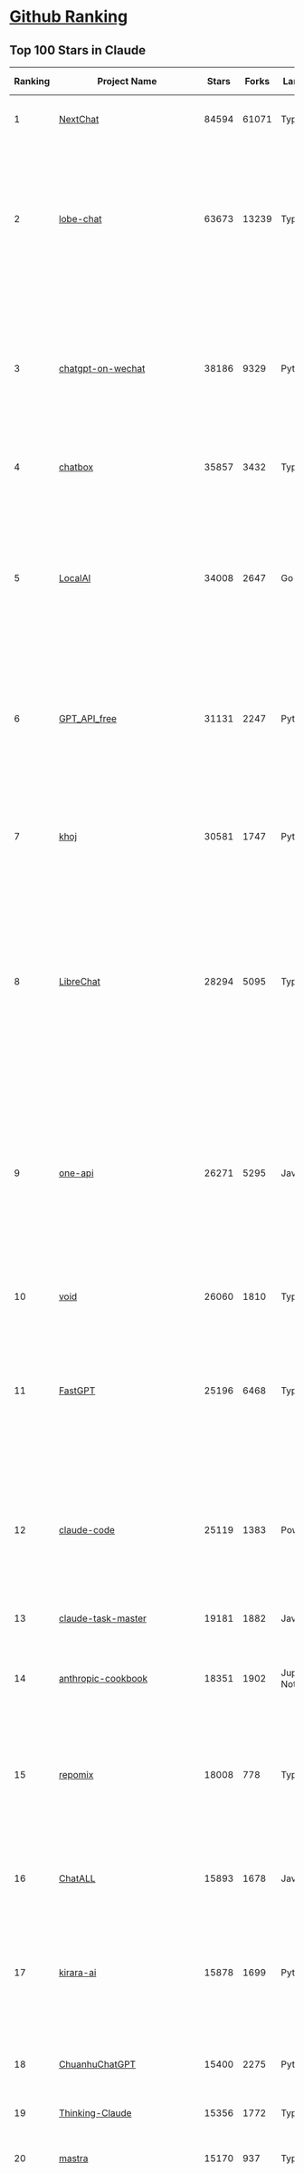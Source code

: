 [Github Ranking](../README.md)
==========

## Top 100 Stars in Claude

| Ranking | Project Name | Stars | Forks | Language | Open Issues | Description | Last Commit |
| ------- | ------------ | ----- | ----- | -------- | ----------- | ----------- | ----------- |
| 1 | [NextChat](https://github.com/ChatGPTNextWeb/NextChat) | 84594 | 61071 | TypeScript | 653 | ✨ Light and Fast AI Assistant. Support: Web \| iOS \| MacOS \| Android \|  Linux \| Windows | 2025-07-22T00:11:47Z |
| 2 | [lobe-chat](https://github.com/lobehub/lobe-chat) | 63673 | 13239 | TypeScript | 833 | 🤯 Lobe Chat - an open-source, modern design AI chat framework. Supports multiple AI providers (OpenAI / Claude 4 / Gemini / DeepSeek / Ollama / Qwen), Knowledge Base (file upload / RAG ), one click install MCP Marketplace and Artifacts / Thinking. One-click FREE deployment of your private AI Agent application. | 2025-07-22T03:39:09Z |
| 3 | [chatgpt-on-wechat](https://github.com/zhayujie/chatgpt-on-wechat) | 38186 | 9329 | Python | 299 | 基于大模型搭建的聊天机器人，同时支持 微信公众号、企业微信应用、飞书、钉钉 等接入，可选择ChatGPT/Claude/DeepSeek/文心一言/讯飞星火/通义千问/ Gemini/GLM-4/Kimi/LinkAI，能处理文本、语音和图片，访问操作系统和互联网，支持基于自有知识库进行定制企业智能客服。 | 2025-06-29T14:41:10Z |
| 4 | [chatbox](https://github.com/chatboxai/chatbox) | 35857 | 3432 | TypeScript | 772 | User-friendly Desktop Client App for AI Models/LLMs (GPT, Claude, Gemini, Ollama...) | 2025-07-01T03:21:49Z |
| 5 | [LocalAI](https://github.com/mudler/LocalAI) | 34008 | 2647 | Go | 423 | :robot: The free, Open Source alternative to OpenAI, Claude and others. Self-hosted and local-first. Drop-in replacement for OpenAI,  running on consumer-grade hardware. No GPU required. Runs gguf, transformers, diffusers and many more models architectures. Features: Generate Text, Audio, Video, Images, Voice Cloning, Distributed, P2P inference | 2025-07-21T21:37:31Z |
| 6 | [GPT_API_free](https://github.com/chatanywhere/GPT_API_free) | 31131 | 2247 | Python | 19 | Free ChatGPT&DeepSeek API Key，免费ChatGPT&DeepSeek API。免费接入DeepSeek API和GPT4 API，支持 gpt \| deepseek \| claude \| gemini \| grok 等排名靠前的常用大模型。 | 2025-07-18T15:32:32Z |
| 7 | [khoj](https://github.com/khoj-ai/khoj) | 30581 | 1747 | Python | 75 | Your AI second brain. Self-hostable. Get answers from the web or your docs. Build custom agents, schedule automations, do deep research. Turn any online or local LLM into your personal, autonomous AI (gpt, claude, gemini, llama, qwen, mistral). Get started - free. | 2025-07-20T02:32:45Z |
| 8 | [LibreChat](https://github.com/danny-avila/LibreChat) | 28294 | 5095 | TypeScript | 163 | Enhanced ChatGPT Clone: Features Agents, DeepSeek, Anthropic, AWS, OpenAI, Responses API, Azure, Groq, o1, GPT-4o, Mistral, OpenRouter, Vertex AI, Gemini, Artifacts, AI model switching, message search, Code Interpreter, langchain, DALL-E-3, OpenAPI Actions, Functions, Secure Multi-User Auth, Presets, open-source for self-hosting. Active project. | 2025-07-21T22:26:46Z |
| 9 | [one-api](https://github.com/songquanpeng/one-api) | 26271 | 5295 | JavaScript | 867 | LLM API 管理 & 分发系统，支持 OpenAI、Azure、Anthropic Claude、Google Gemini、DeepSeek、字节豆包、ChatGLM、文心一言、讯飞星火、通义千问、360 智脑、腾讯混元等主流模型，统一 API 适配，可用于 key 管理与二次分发。单可执行文件，提供 Docker 镜像，一键部署，开箱即用。LLM API management & key redistribution system, unifying multiple providers under a single API. Single binary, Docker-ready, with an English UI. | 2025-07-18T18:11:50Z |
| 10 | [void](https://github.com/voideditor/void) | 26060 | 1810 | TypeScript | 231 | None | 2025-07-05T08:01:10Z |
| 11 | [FastGPT](https://github.com/labring/FastGPT) | 25196 | 6468 | TypeScript | 575 | FastGPT is a knowledge-based platform built on the LLMs, offers a comprehensive suite of out-of-the-box capabilities such as data processing, RAG retrieval, and visual AI workflow orchestration, letting you easily develop and deploy complex question-answering systems without the need for extensive setup or configuration. | 2025-07-22T03:26:55Z |
| 12 | [claude-code](https://github.com/anthropics/claude-code) | 25119 | 1383 | PowerShell | 2244 | Claude Code is an agentic coding tool that lives in your terminal, understands your codebase, and helps you code faster by executing routine tasks, explaining complex code, and handling git workflows - all through natural language commands. | 2025-07-19T00:06:09Z |
| 13 | [claude-task-master](https://github.com/eyaltoledano/claude-task-master) | 19181 | 1882 | JavaScript | 121 | An AI-powered task-management system you can drop into Cursor, Lovable, Windsurf, Roo, and others. | 2025-07-21T19:17:57Z |
| 14 | [anthropic-cookbook](https://github.com/anthropics/anthropic-cookbook) | 18351 | 1902 | Jupyter Notebook | 37 | A collection of notebooks/recipes showcasing some fun and effective ways of using Claude. | 2025-06-24T18:37:57Z |
| 15 | [repomix](https://github.com/yamadashy/repomix) | 18008 | 778 | TypeScript | 96 | 📦 Repomix is a powerful tool that packs your entire repository into a single, AI-friendly file. Perfect for when you need to feed your codebase to Large Language Models (LLMs) or other AI tools like Claude, ChatGPT, DeepSeek, Perplexity, Gemini, Gemma, Llama, Grok, and more. | 2025-07-21T16:11:21Z |
| 16 | [ChatALL](https://github.com/ai-shifu/ChatALL) | 15893 | 1678 | JavaScript | 227 |  Concurrently chat with ChatGPT, Bing Chat, Bard, Alpaca, Vicuna, Claude, ChatGLM, MOSS, 讯飞星火, 文心一言 and more, discover the best answers | 2025-07-18T06:06:56Z |
| 17 | [kirara-ai](https://github.com/lss233/kirara-ai) | 15878 | 1699 | Python | 13 | 🤖 可 DIY 的 多模态 AI 聊天机器人 \| 🚀 快速接入 微信、 QQ、Telegram、等聊天平台 \| 🦈支持DeepSeek、Grok、Claude、Ollama、Gemini、OpenAI \| 工作流系统、网页搜索、AI画图、人设调教、虚拟女仆、语音对话 \|  | 2025-06-28T19:24:48Z |
| 18 | [ChuanhuChatGPT](https://github.com/GaiZhenbiao/ChuanhuChatGPT) | 15400 | 2275 | Python | 122 | GUI for ChatGPT API and many LLMs. Supports agents, file-based QA, GPT finetuning and query with web search. All with a neat UI. | 2025-03-13T09:36:38Z |
| 19 | [Thinking-Claude](https://github.com/richards199999/Thinking-Claude) | 15356 | 1772 | TypeScript | 0 | Let your Claude able to think | 2025-03-10T04:02:46Z |
| 20 | [mastra](https://github.com/mastra-ai/mastra) | 15170 | 937 | TypeScript | 178 | The TypeScript AI agent framework. ⚡ Assistants, RAG, observability. Supports any LLM: GPT-4, Claude, Gemini, Llama. | 2025-07-22T03:55:35Z |
| 21 | [LangBot](https://github.com/langbot-app/LangBot) | 12618 | 983 | Python | 99 | 🤩 Easy-to-use global IM bot platform designed for the LLM era / 简单易用的大模型即时通信机器人开发平台 ⚡️ Bots for QQ / QQ频道 / Discord / WeChat（企业微信、个人微信）/ Telegram / 飞书 / 钉钉 / Slack 🧩 Integrated with ChatGPT、DeepSeek、Dify、n8n、Claude、Google Gemini、xAI、PPIO、Ollama、阿里云百炼、SiliconFlow、Qwen、Moonshot(Kimi K2)、SillyTraven、MCP、WeClone etc. LLM & Agent & RAG | 2025-07-22T03:05:21Z |
| 22 | [awesome-chatgpt-zh](https://github.com/EmbraceAGI/awesome-chatgpt-zh) | 11243 | 927 | Python | 0 | ChatGPT 中文指南🔥，ChatGPT 中文调教指南，指令指南，应用开发指南，精选资源清单，更好的使用 chatGPT 让你的生产力 up up up! 🚀 | 2024-11-05T10:24:21Z |
| 23 | [claude-engineer](https://github.com/Doriandarko/claude-engineer) | 11081 | 1163 | Python | 12 | Claude Engineer is an interactive command-line interface (CLI) that leverages the power of Anthropic's Claude-3.5-Sonnet model to assist with software development tasks.This framework enables Claude to generate and manage its own tools, continuously expanding its capabilities through conversation. Available both as a CLI and a modern web interface | 2024-12-12T22:08:15Z |
| 24 | [SuperClaude_Framework](https://github.com/SuperClaude-Org/SuperClaude_Framework) | 9818 | 882 | Python | 35 | A configuration framework that enhances Claude Code with specialized commands, cognitive personas, and development methodologies. | 2025-07-21T06:14:10Z |
| 25 | [claudia](https://github.com/getAsterisk/claudia) | 9445 | 746 | TypeScript | 129 | A powerful GUI app and Toolkit for Claude Code - Create custom agents, manage interactive Claude Code sessions, run secure background agents, and more. | 2025-07-16T14:35:05Z |
| 26 | [new-api](https://github.com/QuantumNous/new-api) | 8791 | 1699 | Go | 251 | AI模型接口管理与分发系统，支持将多种大模型转为统一格式调用，支持OpenAI、Claude等格式，可供个人或者企业内部管理与分发渠道使用，本项目基于One API二次开发。🍥 The next-generation LLM gateway and AI asset management system supports multiple languages. | 2025-07-21T18:33:16Z |
| 27 | [opencode](https://github.com/opencode-ai/opencode) | 8671 | 659 | Go | 112 | A powerful AI coding agent. Built for the terminal. | 2025-07-01T09:52:20Z |
| 28 | [coai](https://github.com/coaidev/coai) | 8469 | 1135 | TypeScript | 23 | 🚀 Next Generation AI One-Stop Internationalization Solution. 🚀 下一代 AI 一站式 B/C 端解决方案，支持 OpenAI，Midjourney，Claude，讯飞星火，Stable Diffusion，DALL·E，ChatGLM，通义千问，腾讯混元，360 智脑，百川 AI，火山方舟，新必应，Gemini，Moonshot 等模型，支持对话分享，自定义预设，云端同步，模型市场，支持弹性计费和订阅计划模式，支持图片解析，支持联网搜索，支持模型缓存，丰富美观的后台管理与仪表盘数据统计。 | 2025-07-05T08:57:15Z |
| 29 | [BlackFriday-GPTs-Prompts](https://github.com/friuns2/BlackFriday-GPTs-Prompts) | 8291 | 1229 | None | 104 | List of free GPTs that doesn't require plus subscription  | 2024-11-08T11:03:14Z |
| 30 | [CL4R1T4S](https://github.com/elder-plinius/CL4R1T4S) | 8124 | 1729 | None | 15 | AI SYSTEMS TRANSPARENCY FOR ALL! - LEAKED SYSTEM PROMPTS FOR CHATGPT, GEMINI, GROK, CLAUDE, PERPLEXITY, CURSOR, WINDSURF, DEVIN, REPLIT, AND MORE! | 2025-07-13T15:35:45Z |
| 31 | [system_prompts_leaks](https://github.com/asgeirtj/system_prompts_leaks) | 7827 | 1764 | JavaScript | 1 | Collection of extracted System Prompts from popular chatbots like ChatGPT, Claude & Gemini | 2025-07-17T02:40:37Z |
| 32 | [Noi](https://github.com/lencx/Noi) | 7767 | 591 | JavaScript | 164 | 🚀 Power Your World with AI - Explore, Extend, Empower. | 2025-05-01T02:21:25Z |
| 33 | [promptfoo](https://github.com/promptfoo/promptfoo) | 7636 | 616 | TypeScript | 179 | Test your prompts, agents, and RAGs. Red teaming, pentesting, and vulnerability scanning for LLMs. Compare performance of GPT, Claude, Gemini, Llama, and more. Simple declarative configs with command line and CI/CD integration. | 2025-07-22T01:14:12Z |
| 34 | [Upsonic](https://github.com/Upsonic/Upsonic) | 7601 | 715 | Python | 51 | The most reliable AI agent framework that supports MCP. | 2025-07-19T15:58:28Z |
| 35 | [aichat](https://github.com/sigoden/aichat) | 7441 | 487 | Rust | 1 | All-in-one LLM CLI tool featuring Shell Assistant, Chat-REPL, RAG, AI Tools & Agents, with access to OpenAI, Claude, Gemini, Ollama, Groq, and more. | 2025-07-20T23:23:46Z |
| 36 | [opencommit](https://github.com/di-sukharev/opencommit) | 6778 | 370 | JavaScript | 156 | top #1 and most feature rich GPT wrapper for git — generate commit messages with an LLM in 1 sec — works best with Claude or GPT, supports local models too | 2025-07-04T08:42:30Z |
| 37 | [fastapi_mcp](https://github.com/tadata-org/fastapi_mcp) | 6664 | 553 | Python | 63 | Expose your FastAPI endpoints as Model Context Protocol (MCP) tools, with Auth! | 2025-07-14T16:19:33Z |
| 38 | [context-engineering-intro](https://github.com/coleam00/context-engineering-intro) | 6629 | 1338 | Python | 12 | Context engineering is the new vibe coding - it's the way to actually make AI coding assistants work. Claude Code is the best for this so that's what this repo is centered around, but you can apply this strategy with any AI coding assistant! | 2025-07-21T16:28:55Z |
| 39 | [claude-code-router](https://github.com/musistudio/claude-code-router) | 6586 | 494 | TypeScript | 141 | Use Claude Code as the foundation for coding infrastructure, allowing you to decide how to interact with the model while enjoying updates from Anthropic. | 2025-07-21T08:48:41Z |
| 40 | [deep-searcher](https://github.com/zilliztech/deep-searcher) | 6564 | 647 | Python | 38 | Open Source Deep Research Alternative to Reason and Search on Private Data. Written in Python. | 2025-07-10T12:40:41Z |
| 41 | [llamacoder](https://github.com/Nutlope/llamacoder) | 6290 | 1490 | TypeScript | 45 | Open source Claude Artifacts – built with Llama 3.1 405B | 2025-07-15T17:39:40Z |
| 42 | [code2prompt](https://github.com/mufeedvh/code2prompt) | 6076 | 337 | MDX | 13 | A CLI tool to convert your codebase into a single LLM prompt with source tree, prompt templating, and token counting. | 2025-07-21T21:36:07Z |
| 43 | [opencompass](https://github.com/open-compass/opencompass) | 5711 | 626 | Python | 321 | OpenCompass is an LLM evaluation platform, supporting a wide range of models (Llama3, Mistral, InternLM2,GPT-4,LLaMa2, Qwen,GLM, Claude, etc) over 100+ datasets. | 2025-07-21T05:31:27Z |
| 44 | [fragments](https://github.com/e2b-dev/fragments) | 5645 | 764 | TypeScript | 7 | Open-source Next.js template for building apps that are fully generated by AI. By E2B. | 2025-07-19T18:33:09Z |
| 45 | [awesome-claude-code](https://github.com/hesreallyhim/awesome-claude-code) | 5444 | 277 | Python | 6 | A curated list of awesome commands, files, and workflows for Claude Code | 2025-07-18T06:10:56Z |
| 46 | [deepclaude](https://github.com/getAsterisk/deepclaude) | 5277 | 434 | Rust | 48 | A high-performance LLM inference API and Chat UI that integrates DeepSeek R1's CoT reasoning traces with Anthropic Claude models. | 2025-05-21T11:58:16Z |
| 47 | [kilocode](https://github.com/Kilo-Org/kilocode) | 5212 | 429 | TypeScript | 125 | Open Source AI coding assistant for planning, building, and fixing code. We're a superset of Roo, Cline, and our own features. Follow us: kilocode.ai/social | 2025-07-22T01:42:51Z |
| 48 | [analysis_claude_code](https://github.com/shareAI-lab/analysis_claude_code) | 5177 | 931 | JavaScript | 0 | 本仓库包含对 Claude Code v1.0.33 进行逆向工程的完整研究和分析资料。包括对混淆源代码的深度技术分析、系统架构文档，以及重构 Claude      Code agent 系统的实现蓝图。主要发现包括实时 Steering 机制、多 Agent      架构、智能上下文管理和工具执行管道。该项目为理解现代 AI agent 系统设计和实现提供技术参考。 | 2025-07-19T13:16:33Z |
| 49 | [zen-mcp-server](https://github.com/BeehiveInnovations/zen-mcp-server) | 4950 | 455 | Python | 48 | The power of Claude Code + [Gemini / OpenAI / Grok / OpenRouter / Ollama / Custom Model / All Of The Above] working as one. | 2025-06-30T09:51:14Z |
| 50 | [ccusage](https://github.com/ryoppippi/ccusage) | 4919 | 150 | TypeScript | 22 | A CLI tool for analyzing Claude Code usage from local JSONL files. | 2025-07-22T00:50:38Z |
| 51 | [codecompanion.nvim](https://github.com/olimorris/codecompanion.nvim) | 4576 | 276 | Lua | 0 | ✨ AI-powered coding, seamlessly in Neovim | 2025-07-21T21:39:17Z |
| 52 | [chinese-llm-benchmark](https://github.com/jeinlee1991/chinese-llm-benchmark) | 4544 | 186 | None | 27 | ReLE中文大模型能力评测（持续更新）：目前已囊括257个大模型，覆盖chatgpt、gpt-4.1、o4-mini、谷歌gemini-2.5、Claude、智谱GLM-Z1、文心一言、qwen-max、百川、讯飞星火、商汤senseChat、minimax等商用模型， 以及DeepSeek-R1-0528、qwq-32b、deepseek-v3、qwen3、llama4、phi-4、glm4、gemma3、mistral、书生internLM2.5等开源大模型。不仅提供排行榜，也提供规模超200万的大模型缺陷库！方便广大社区研究分析、改进大模型。 | 2025-07-18T07:54:13Z |
| 53 | [claude-coder](https://github.com/kodu-ai/claude-coder) | 4406 | 174 | TypeScript | 25 | Kodu is an autonomous coding agent that lives in your IDE. It is a VSCode extension that can help you build your dream project step by step by leveraging the latest technologies in automated coding agents  | 2025-04-30T10:21:02Z |
| 54 | [mcp-playwright](https://github.com/executeautomation/mcp-playwright) | 4383 | 360 | TypeScript | 27 | Playwright Model Context Protocol Server - Tool to automate Browsers and APIs in Claude Desktop, Cline, Cursor IDE and More 🔌 | 2025-06-20T21:28:21Z |
| 55 | [GodMode](https://github.com/smol-ai/GodMode) | 4298 | 346 | TypeScript | 50 | AI Chat Browser: Fast, Full webapp access to ChatGPT / Claude / Bard / Bing / Llama2! I use this 20 times a day. | 2024-07-29T00:31:03Z |
| 56 | [maestro](https://github.com/Doriandarko/maestro) | 4260 | 656 | Python | 32 | A framework for Claude Opus to intelligently orchestrate subagents. | 2024-07-01T06:49:15Z |
| 57 | [free-llm-api-resources](https://github.com/cheahjs/free-llm-api-resources) | 4243 | 374 | Python | 5 | A list of free LLM inference resources accessible via API. | 2025-07-22T01:44:42Z |
| 58 | [bot-on-anything](https://github.com/zhayujie/bot-on-anything) | 4095 | 926 | Python | 263 | A large model-based chatbot builder that can quickly integrate AI models (including ChatGPT, Claude, Gemini) into various software applications (such as Telegram, Gmail, Slack, and websites). | 2025-01-03T14:13:51Z |
| 59 | [DesktopCommanderMCP](https://github.com/wonderwhy-er/DesktopCommanderMCP) | 3953 | 439 | JavaScript | 49 | This is MCP server for Claude that gives it terminal control, file system search and diff file editing capabilities | 2025-07-20T22:37:29Z |
| 60 | [obsidian-smart-connections](https://github.com/brianpetro/obsidian-smart-connections) | 3912 | 230 | JavaScript | 385 | Chat with your notes & see links to related content with AI embeddings. Use local models or 100+ via APIs like Claude, Gemini, ChatGPT & Llama 3 | 2025-07-21T16:02:41Z |
| 61 | [mcp-chrome](https://github.com/hangwin/mcp-chrome) | 3893 | 292 | TypeScript | 39 | Chrome MCP Server is a Chrome extension-based Model Context Protocol (MCP) server that exposes your Chrome browser functionality to AI assistants like Claude, enabling complex browser automation, content analysis, and semantic search. | 2025-07-13T09:26:05Z |
| 62 | [firecrawl-mcp-server](https://github.com/mendableai/firecrawl-mcp-server) | 3878 | 374 | JavaScript | 31 | Official Firecrawl MCP Server - Adds powerful web scraping to Cursor, Claude and any other LLM clients. | 2025-07-03T14:59:25Z |
| 63 | [casibase](https://github.com/casibase/casibase) | 3866 | 456 | Go | 41 | ⚡️AI Cloud OS: Open-source enterprise-level AI knowledge base and MCP (model-context-protocol)/A2A (agent-to-agent) management platform with admin UI, user management and Single-Sign-On⚡️, supports ChatGPT, Claude, Llama, Ollama, HuggingFace, etc., chat bot demo: https://ai.casibase.com, admin UI demo: https://ai-admin.casibase.com | 2025-07-21T16:46:29Z |
| 64 | [forge](https://github.com/antinomyhq/forge) | 3829 | 1185 | Rust | 55 | AI enabled pair programmer for Claude, GPT, O Series, Grok, Deepseek, Gemini and 300+ models | 2025-07-22T01:01:30Z |
| 65 | [n8n-mcp](https://github.com/czlonkowski/n8n-mcp) | 3707 | 697 | TypeScript | 25 | A MCP for Claude Desktop / Claude Code / Windsurf / Cursor to build n8n workflows for you  | 2025-07-18T17:22:04Z |
| 66 | [deepchat](https://github.com/ThinkInAIXYZ/deepchat) | 3702 | 467 | TypeScript | 68 | 🐬DeepChat - A smart assistant that connects powerful AI to your personal world | 2025-07-21T01:44:52Z |
| 67 | [every-chatgpt-gui](https://github.com/billmei/every-chatgpt-gui) | 3654 | 255 | None | 4 | Every front-end GUI client for ChatGPT, Claude, and other LLMs | 2025-07-01T01:16:17Z |
| 68 | [git-mcp](https://github.com/idosal/git-mcp) | 3507 | 244 | TypeScript | 26 | Put an end to code hallucinations! GitMCP is a free, open-source, remote MCP server for any GitHub project | 2025-07-17T23:20:49Z |
| 69 | [claude-squad](https://github.com/smtg-ai/claude-squad) | 3463 | 225 | Go | 42 | Manage multiple AI terminal agents like Claude Code, Aider, Codex, OpenCode, and Amp. | 2025-07-21T23:15:13Z |
| 70 | [Awesome-MCP-ZH](https://github.com/yzfly/Awesome-MCP-ZH) | 3380 | 200 | None | 0 | MCP 资源精选， MCP指南，Claude MCP，MCP Servers, MCP Clients | 2025-06-29T13:28:11Z |
| 71 | [AChat](https://github.com/AprilNEA/AChat) | 3269 | 1212 | TypeScript | 22 | 🌊 AChat - An open-source/self-hosted/local-first AI platform, designed for enterprises and teams, perfectly combining powerful local processing capabilities with seamless remote synchronization. | 2025-07-17T09:09:21Z |
| 72 | [mcp](https://github.com/BrowserMCP/mcp) | 3230 | 213 | TypeScript | 59 | Browser MCP is a Model Context Provider (MCP) server that allows AI applications to control your browser | 2025-04-24T21:49:44Z |
| 73 | [awesome-ai-system-prompts](https://github.com/dontriskit/awesome-ai-system-prompts) | 3156 | 521 | TypeScript | 2 | 🧠 Curated collection of system prompts for top AI tools. Perfect for AI agent builders and prompt engineers. Incuding: ChatGPT, Claude, Perplexity, Manus, Claude-Code, Loveable, v0, Grok, same new, windsurf, notion, and MetaAI.  | 2025-07-19T00:00:09Z |
| 74 | [agent-rules](https://github.com/steipete/agent-rules) | 3106 | 226 | Shell | 6 | Rules and Knowledge to work better with agents such as Claude Code or Cursor | 2025-06-25T10:15:57Z |
| 75 | [Awesome-ChatGPT-prompts-ZH_CN](https://github.com/L1Xu4n/Awesome-ChatGPT-prompts-ZH_CN) | 3073 | 167 | None | 12 | 如何将ChatGPT调教成一只猫娘 | 2023-07-18T15:57:44Z |
| 76 | [awesome-claude-prompts](https://github.com/langgptai/awesome-claude-prompts) | 2962 | 296 | None | 0 | This repo includes Claude prompt curation to use Claude better. | 2025-03-01T00:29:09Z |
| 77 | [Claude-Code-Usage-Monitor](https://github.com/Maciek-roboblog/Claude-Code-Usage-Monitor) | 2932 | 134 | Python | 18 | Real-time Claude Code usage monitor with predictions and warnings | 2025-07-19T14:08:13Z |
| 78 | [claude-flow](https://github.com/ruvnet/claude-flow) | 2768 | 408 | TypeScript | 86 | Claude-Flow v2.0.0 Alpha represents a revolutionary leap in AI-powered development orchestration. Built from the ground up with enterprise-grade architecture, advanced swarm intelligence, and seamless Claude Code integration. | 2025-07-21T15:51:51Z |
| 79 | [VLMEvalKit](https://github.com/open-compass/VLMEvalKit) | 2762 | 453 | Python | 137 | Open-source evaluation toolkit of large multi-modality models (LMMs), support 220+ LMMs, 80+ benchmarks | 2025-07-21T05:05:30Z |
| 80 | [DeepClaude](https://github.com/ErlichLiu/DeepClaude) | 2705 | 504 | Python | 22 | Unleash Next-Level AI! 🚀  💻 Code Generation: DeepSeek r1 + Claude 3.7 Sonnet - Unparalleled Performance! 📝 Content Creation: DeepSeek r1 + Gemini 2.5 Pro - Superior Quality! 🔌 OpenAI-Compatible. 🌊 Streaming & Non-Streaming Support.  ✨ Experience the Future of AI – Today! Click to Try Now! ✨ | 2025-07-16T09:08:40Z |
| 81 | [aide](https://github.com/nicepkg/aide) | 2631 | 192 | TypeScript | 34 | Conquer Any Code in VSCode: One-Click Comments, Conversions, UI-to-Code, and AI Batch Processing of Files! 在 VSCode 中征服任何代码：一键注释、转换、UI 图生成代码、AI 批量处理文件！💪 | 2025-05-06T02:52:46Z |
| 82 | [ruby_llm](https://github.com/crmne/ruby_llm) | 2585 | 189 | Ruby | 37 | Stop juggling AI SDKs! RubyLLM offers one delightful Ruby interface for OpenAI, Anthropic, Gemini, Bedrock, OpenRouter, DeepSeek, Ollama & compatible APIs. Chat, Vision, Audio, PDF, Images, Embeddings, Tools, Streaming & Rails integration. | 2025-07-21T16:34:37Z |
| 83 | [unity-mcp](https://github.com/justinpbarnett/unity-mcp) | 2558 | 353 | C# | 44 | A Unity MCP server that allows MCP clients like Claude Desktop or Cursor to perform Unity Editor actions. | 2025-07-14T06:10:40Z |
| 84 | [poe-api](https://github.com/ading2210/poe-api) | 2509 | 316 | Python | 39 | [UNMAINTAINED] A reverse engineered Python API wrapper for Quora's Poe, which provides free access to ChatGPT, GPT-4, and Claude. | 2023-09-18T04:56:52Z |
| 85 | [griptape](https://github.com/griptape-ai/griptape) | 2351 | 195 | Python | 65 | Modular Python framework for AI agents and workflows with chain-of-thought reasoning, tools, and memory.  | 2025-07-21T20:40:25Z |
| 86 | [elia](https://github.com/darrenburns/elia) | 2225 | 136 | Python | 13 | A snappy, keyboard-centric terminal user interface for interacting with large language models. Chat with ChatGPT, Claude, Llama 3, Phi 3, Mistral, Gemma and more. | 2024-10-10T19:12:52Z |
| 87 | [claudecodeui](https://github.com/siteboon/claudecodeui) | 2138 | 251 | JavaScript | 26 | Use Claude Code on mobile and web with Claude Code UI. Claude Code UI free open source webui/GUI that helps you manage your Claude Code session and projects remotely | 2025-07-21T15:30:53Z |
| 88 | [claude-code-action](https://github.com/anthropics/claude-code-action) | 2029 | 955 | TypeScript | 83 | None | 2025-07-22T03:44:22Z |
| 89 | [gpt-load](https://github.com/tbphp/gpt-load) | 1979 | 74 | Go | 1 | 高性能 AI 网关，为多种大模型服务提供统一的负载均衡和密钥管理。High-performance AI gateway providing unified load balancing and key management for various LLM services. | 2025-07-22T02:23:00Z |
| 90 | [papersgpt-for-zotero](https://github.com/papersgpt/papersgpt-for-zotero) | 1787 | 54 | JavaScript | 43 | Chat Multiple PDFs in Zotero AI with Gemini, Grok 4, DeepSeek, GPT, ChatGPT, Claude, OpenRouter, Gemma 3, Qwen 3 | 2025-07-10T17:02:38Z |
| 91 | [dialoqbase](https://github.com/n4ze3m/dialoqbase) | 1769 | 279 | TypeScript | 40 | Create chatbots with ease | 2024-10-15T14:24:20Z |
| 92 | [DevDocs](https://github.com/cyberagiinc/DevDocs) | 1765 | 162 | TypeScript | 9 | Completely free, private, UI based Tech Documentation MCP server. Designed for coders and software developers in mind. Easily integrate into Cursor, Windsurf, Cline, Roo Code, Claude Desktop App  | 2025-06-12T12:30:58Z |
| 93 | [tokencost](https://github.com/AgentOps-AI/tokencost) | 1749 | 86 | Python | 11 | Easy token price estimates for 400+ LLMs. TokenOps. | 2025-07-22T00:02:51Z |
| 94 | [ax](https://github.com/ax-llm/ax) | 1690 | 121 | TypeScript | 8 | The pretty much "official" DSPy framework for Typescript | 2025-07-21T22:53:49Z |
| 95 | [prism](https://github.com/prism-php/prism) | 1685 | 152 | PHP | 18 | A unified interface for working with LLMs in Laravel | 2025-07-19T13:30:10Z |
| 96 | [GalTransl](https://github.com/GalTransl/GalTransl) | 1644 | 110 | Python | 25 | 支持GPT-4/Claude/Deepseek/Sakura等大语言模型的Galgame自动化翻译解决方案  Automated translation solution for visual novels supporting GPT-4/Claude/Deepseek/Sakura | 2025-07-22T02:22:07Z |
| 97 | [Thinking_in_Java_MindMapping](https://github.com/LjyYano/Thinking_in_Java_MindMapping) | 1611 | 462 | None | 0 | 编程笔记、观影指南、读书笔记、生活感悟、Switch 游戏 | 2025-05-23T10:35:23Z |
| 98 | [claude-code-proxy](https://github.com/1rgs/claude-code-proxy) | 1519 | 220 | Python | 22 | Run Claude Code on OpenAI models | 2025-04-14T18:03:57Z |
| 99 | [codemcp](https://github.com/ezyang/codemcp) | 1493 | 120 | Python | 38 | Coding assistant MCP for Claude Desktop | 2025-06-04T01:38:34Z |
| 100 | [Review-Gate](https://github.com/LakshmanTurlapati/Review-Gate) | 1481 | 152 | JavaScript | 5 | Review-Gate V2 is a powerful rule for the Cursor IDE that helps you get up to 5x more value from your monthly requests. It creates an interactive loop where the AI waits for your follow-up commands—via text, voice, or image upload—allowing you to perform deep, iterative work all within a single request. | 2025-06-23T05:19:43Z |

